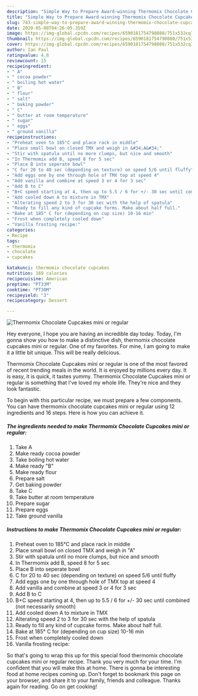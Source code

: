 ```yaml
---
description: "Simple Way to Prepare Award-winning Thermomix Chocolate Cupcakes mini or regular"
title: "Simple Way to Prepare Award-winning Thermomix Chocolate Cupcakes mini or regular"
slug: 743-simple-way-to-prepare-award-winning-thermomix-chocolate-cupcakes-mini-or-regular
date: 2020-05-08T04:26:05.359Z
image: https://img-global.cpcdn.com/recipes/6590181754798080/751x532cq70/thermomix-chocolate-cupcakes-mini-or-regular-recipe-main-photo.jpg
thumbnail: https://img-global.cpcdn.com/recipes/6590181754798080/751x532cq70/thermomix-chocolate-cupcakes-mini-or-regular-recipe-main-photo.jpg
cover: https://img-global.cpcdn.com/recipes/6590181754798080/751x532cq70/thermomix-chocolate-cupcakes-mini-or-regular-recipe-main-photo.jpg
author: Ian Paul
ratingvalue: 4.8
reviewcount: 15
recipeingredient:
- " A"
- " cocoa powder"
- " boiling hot water"
- " B"
- " flour"
- " salt"
- " baking powder"
- " C"
- " butter at room temperature"
- " sugar"
- " eggs"
- " ground vanilla"
recipeinstructions:
- "Preheat oven to 185°C and place rack in middle"
- "Place small bowl on closed TMX and weigh in &#34;A&#34;"
- "Stir with spatula until no more clumps, but nice and smooth"
- "In Thermomix add B, speed 8 for 5 sec"
- "Place B into seperate bowl"
- "C for 20 to 40 sec (depending on texture) on speed 5/6 until fluffy"
- "Add eggs one by one through hole of TMX top at speed 4"
- "Add vanilla and combine at speed 3 or 4 for 3 sec"
- "Add B to C"
- "B+C speed starting at 4, then up to 5.5 / 6 for +/- 30 sec until combined (not necessarily smooth)"
- "Add cooled down A to mixture in TMX"
- "Alterating speed 2 to 3 for 30 sec with the help of spatula"
- "Ready to fill any kind of cupcake forms. Make about half full."
- "Bake at 185° C for (depending on cup size) 10-16 min"
- "Frost when completely cooled down"
- "Vanilla frosting recipe:"
categories:
- Recipe
tags:
- thermomix
- chocolate
- cupcakes

katakunci: thermomix chocolate cupcakes 
nutrition: 169 calories
recipecuisine: American
preptime: "PT33M"
cooktime: "PT30M"
recipeyield: "3"
recipecategory: Dessert

---
```



![Thermomix Chocolate Cupcakes mini or regular](https://img-global.cpcdn.com/recipes/6590181754798080/751x532cq70/thermomix-chocolate-cupcakes-mini-or-regular-recipe-main-photo.jpg)

Hey everyone, I hope you are having an incredible day today. Today, I'm gonna show you how to make a distinctive dish, thermomix chocolate cupcakes mini or regular. One of my favorites. For mine, I am going to make it a little bit unique. This will be really delicious.



Thermomix Chocolate Cupcakes mini or regular is one of the most favored of recent trending meals in the world. It is enjoyed by millions every day. It is easy, it is quick, it tastes yummy. Thermomix Chocolate Cupcakes mini or regular is something that I've loved my whole life. They're nice and they look fantastic.


To begin with this particular recipe, we must prepare a few components. You can have thermomix chocolate cupcakes mini or regular using 12 ingredients and 16 steps. Here is how you can achieve it.

<!--inarticleads1-->

##### The ingredients needed to make Thermomix Chocolate Cupcakes mini or regular:

1. Take  A
1. Make ready  cocoa powder
1. Take  boiling hot water
1. Make ready  &#34;B&#34;
1. Make ready  flour
1. Prepare  salt
1. Get  baking powder
1. Take  C
1. Take  butter at room temperature
1. Prepare  sugar
1. Prepare  eggs
1. Take  ground vanilla




<!--inarticleads2-->

##### Instructions to make Thermomix Chocolate Cupcakes mini or regular:

1. Preheat oven to 185°C and place rack in middle
1. Place small bowl on closed TMX and weigh in &#34;A&#34;
1. Stir with spatula until no more clumps, but nice and smooth
1. In Thermomix add B, speed 8 for 5 sec
1. Place B into seperate bowl
1. C for 20 to 40 sec (depending on texture) on speed 5/6 until fluffy
1. Add eggs one by one through hole of TMX top at speed 4
1. Add vanilla and combine at speed 3 or 4 for 3 sec
1. Add B to C
1. B+C speed starting at 4, then up to 5.5 / 6 for +/- 30 sec until combined (not necessarily smooth)
1. Add cooled down A to mixture in TMX
1. Alterating speed 2 to 3 for 30 sec with the help of spatula
1. Ready to fill any kind of cupcake forms. Make about half full.
1. Bake at 185° C for (depending on cup size) 10-16 min
1. Frost when completely cooled down
1. Vanilla frosting recipe:




So that's going to wrap this up for this special food thermomix chocolate cupcakes mini or regular recipe. Thank you very much for your time. I'm confident that you will make this at home. There is gonna be interesting food at home recipes coming up. Don't forget to bookmark this page on your browser, and share it to your family, friends and colleague. Thanks again for reading. Go on get cooking!
